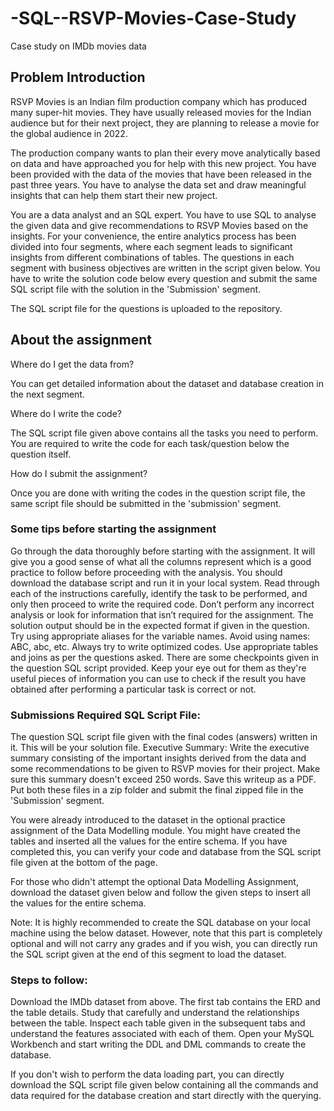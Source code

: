# -SQL--RSVP-Movies-Case-Study
Case study on IMDb movies data

## Problem Introduction
RSVP Movies is an Indian film production company which has produced many super-hit movies. They have usually released movies for the Indian audience but for their next project, they are planning to release a movie for the global audience in 2022.

The production company wants to plan their every move analytically based on data and have approached you for help with this new project. You have been provided with the data of the movies that have been released in the past three years. You have to analyse the data set and draw meaningful insights that can help them start their new project.

You are a data analyst and an SQL expert. You have to use SQL to analyse the given data and give recommendations to RSVP Movies based on the insights. For your convenience, the entire analytics process has been divided into four segments, where each segment leads to significant insights from different combinations of tables. The questions in each segment with business objectives are written in the script given below. You have to write the solution code below every question and submit the same SQL script file with the solution in the 'Submission' segment.

The SQL script file for the questions is uploaded to the repository.

## About the assignment
Where do I get the data from?

You can get detailed information about the dataset and database creation in the next segment.

Where do I write the code?

The SQL script file given above contains all the tasks you need to perform. You are required to write the code for each task/question below the question itself.

How do I submit the assignment?

Once you are done with writing the codes in the question script file, the same script file should be submitted in the 'submission' segment.

### Some tips before starting the assignment

Go through the data thoroughly before starting with the assignment. It will give you a good sense of what all the columns represent which is a good practice to follow before proceeding with the analysis. You should download the database script and run it in your local system. Read through each of the instructions carefully, identify the task to be performed, and only then proceed to write the required code. Don’t perform any incorrect analysis or look for information that isn’t required for the assignment. The solution output should be in the expected format if given in the question. Try using appropriate aliases for the variable names. Avoid using names: ABC, abc, etc. Always try to write optimized codes. Use appropriate tables and joins as per the questions asked. There are some checkpoints given in the question SQL script provided. Keep your eye out for them as they're useful pieces of information you can use to check if the result you have obtained after performing a particular task is correct or not.

### Submissions Required SQL Script File: 
The question SQL script file given with the final codes (answers) written in it. This will be your solution file. Executive Summary: Write the executive summary consisting of the important insights derived from the data and some recommendations to be given to RSVP movies for their project. Make sure this summary doesn't exceed 250 words. Save this writeup as a PDF. Put both these files in a zip folder and submit the final zipped file in the 'Submission' segment.

You were already introduced to the dataset in the optional practice assignment of the Data Modelling module. You might have created the tables and inserted all the values for the entire schema. If you have completed this, you can verify your code and database from the SQL script file given at the bottom of the page.

For those who didn't attempt the optional Data Modelling Assignment, download the dataset given below and follow the given steps to insert all the values for the entire schema.

Note: It is highly recommended to create the SQL database on your local machine using the below dataset. However, note that this part is completely optional and will not carry any grades and if you wish, you can directly run the SQL script given at the end of this segment to load the dataset.

### Steps to follow:

Download the IMDb dataset from above. The first tab contains the ERD and the table details. Study that carefully and understand the relationships between the table. Inspect each table given in the subsequent tabs and understand the features associated with each of them. Open your MySQL Workbench and start writing the DDL and DML commands to create the database.

If you don't wish to perform the data loading part, you can directly download the SQL script file given below containing all the commands and data required for the database creation and start directly with the querying.
